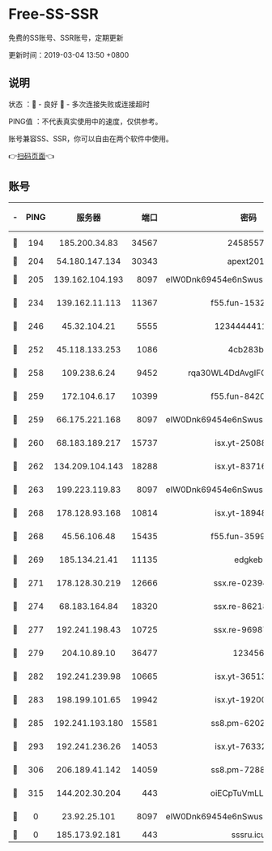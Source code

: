 # Free-SS-SSR

免费的SS账号、SSR账号，定期更新

更新时间：2019-03-04 13:50 +0800

## 说明

状态     ：🙂 - 良好 🙁 - 多次连接失败或连接超时

PING值   ：不代表真实使用中的速度，仅供参考。

账号兼容SS、SSR，你可以自由在两个软件中使用。

👉[扫码页面](https://liesauer.github.io/free-ss-ssr.github.io/)👈

## 账号

|-|PING|服务器|端口|密码|加密方式|区域|
|:----:|:----:|:-----:|-----:|:----:|:----:|:----:|
|🙂|194|185.200.34.83|34567|24585575|aes-256-cfb|US|
|🙂|204|54.180.147.134|30343|apext2019|chacha20|KR|
|🙂|205|139.162.104.193|8097|eIW0Dnk69454e6nSwuspv9DmS201tQ0D|aes-256-cfb|JP|
|🙂|234|139.162.11.113|11367|f55.fun-15323985|aes-256-cfb|SG|
|🙂|246|45.32.104.21|5555|1234444411111|aes-256-cfb|SG|
|🙂|252|45.118.133.253|1086|4cb283b8|aes-256-cfb|SG|
|🙂|258|109.238.6.24|9452|rqa30WL4DdAvgIFG6Fs3znzTa|aes-256-cfb|FR|
|🙂|259|172.104.6.17|10399|f55.fun-84200112|aes-256-cfb|US|
|🙂|259|66.175.221.168|8097|eIW0Dnk69454e6nSwuspv9DmS201tQ0D|aes-256-cfb|US|
|🙂|260|68.183.189.217|15737|isx.yt-25088836|aes-256-cfb|SG|
|🙂|262|134.209.104.143|18288|isx.yt-83716463|aes-256-cfb|SG|
|🙂|263|199.223.119.83|8097|eIW0Dnk69454e6nSwuspv9DmS201tQ0D|aes-256-cfb|US|
|🙂|268|178.128.93.168|10814|isx.yt-18948442|aes-256-cfb|SG|
|🙂|268|45.56.106.48|15435|f55.fun-35993296|aes-256-cfb|US|
|🙂|269|185.134.21.41|11135|edgkeb|aes-256-cfb|GB|
|🙂|271|178.128.30.219|12666|ssx.re-02394063|aes-256-cfb|SG|
|🙂|274|68.183.164.84|18320|ssx.re-86218823|aes-256-cfb|US|
|🙂|277|192.241.198.43|10725|ssx.re-96987709|aes-256-cfb|US|
|🙂|279|204.10.89.10|36477|123456|aes-256-cfb|US|
|🙂|282|192.241.239.98|10665|isx.yt-36513640|aes-256-cfb|US|
|🙂|283|198.199.101.65|19942|isx.yt-19200685|aes-256-cfb|US|
|🙂|285|192.241.193.180|15581|ss8.pm-62020197|aes-256-cfb|US|
|🙂|293|192.241.236.26|14053|isx.yt-76332311|aes-256-cfb|US|
|🙂|306|206.189.41.142|14059|ss8.pm-72883299|aes-256-cfb|SG|
|🙂|315|144.202.30.204|443|oiECpTuVmLLxk4Ts|aes-256-cfb|US|
|🙁|0|23.92.25.101|8097|eIW0Dnk69454e6nSwuspv9DmS201tQ0D|aes-256-cfb|US|
|🙁|0|185.173.92.181|443|sssru.icu|rc4-md5|RU|
